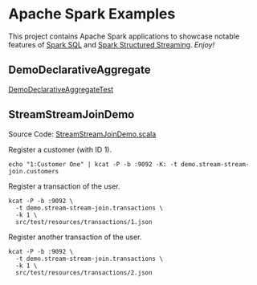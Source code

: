 # Apache Spark Examples

This project contains Apache Spark applications to showcase notable features of [Spark SQL](https://books.japila.pl/spark-sql-internals/) and [Spark Structured Streaming](https://books.japila.pl/spark-structured-streaming-internals/). _Enjoy!_

## DemoDeclarativeAggregate

[DemoDeclarativeAggregateTest](src/test/scala/pl/japila/spark/sql/catalyst/expressions/DemoDeclarativeAggregateTest.scala)

## StreamStreamJoinDemo

Source Code: [StreamStreamJoinDemo.scala](src/main/scala/pl/japila/spark/sql/streaming/StreamStreamJoinDemo.scala)

Register a customer (with ID 1).

```shell
echo "1:Customer One" | kcat -P -b :9092 -K: -t demo.stream-stream-join.customers
```

Register a transaction of the user.

```shell
kcat -P -b :9092 \
  -t demo.stream-stream-join.transactions \
  -k 1 \
  src/test/resources/transactions/1.json
```

Register another transaction of the user.

```shell
kcat -P -b :9092 \
  -t demo.stream-stream-join.transactions \
  -k 1 \
  src/test/resources/transactions/2.json
```
